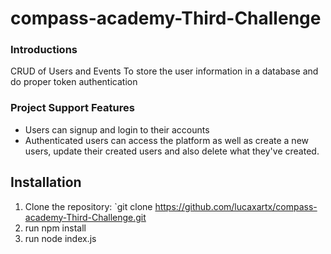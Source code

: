 # compass-academy-Third-Challenge

### Introductions
CRUD of  Users and Events
To store the user information in a database and do proper token authentication

### Project Support Features
* Users can signup and login to their accounts
* Authenticated users can access the platform as well as create a new users, update their created users and also delete what they've created.


## Installation

1. Clone the repository: `git clone https://github.com/lucaxartx/compass-academy-Third-Challenge.git
2. run npm install
3. run node index.js
